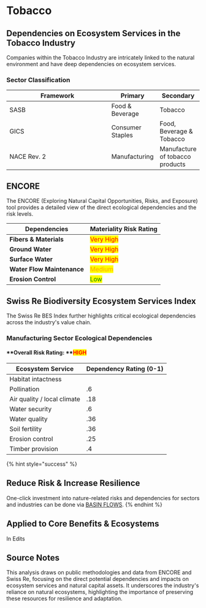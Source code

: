 # Tobacco

## **Dependencies on Ecosystem Services in the Tobacco Industry**

Companies within the Tobacco Industry are intricately linked to the natural environment and have deep dependencies on ecosystem services.&#x20;

### Sector Classification

<table><thead><tr><th width="399">Framework</th><th>Primary</th><th>Secondary</th></tr></thead><tbody><tr><td>SASB</td><td>Food &#x26; Beverage</td><td>Tobacco</td></tr><tr><td>GICS</td><td>Consumer Staples</td><td>Food, Beverage &#x26; Tobacco</td></tr><tr><td>NACE Rev. 2</td><td>Manufacturing</td><td>Manufacture of tobacco products</td></tr></tbody></table>

## **ENCORE**

The ENCORE (Exploring Natural Capital Opportunities, Risks, and Exposure) tool provides a detailed view of the direct ecological dependencies and the risk levels.

| Dependencies               | Materiality Risk Rating                   |
| -------------------------- | ----------------------------------------- |
| **Fibers & Materials**     | <mark style="color:red;">Very High</mark> |
| **Ground Water**           | <mark style="color:red;">Very High</mark> |
| **Surface Water**          | <mark style="color:red;">Very High</mark> |
| **Water Flow Maintenance** | <mark style="color:orange;">Medium</mark> |
| **Erosion Control**        | <mark style="color:green;">Low</mark>     |

## **Swiss Re Biodiversity Ecosystem Services Index**

The Swiss Re BES Index further highlights critical ecological dependencies across the industry's value chain.

### Manufacturing Sector Ecological Dependencies

#### **Overall Risk Rating: **<mark style="color:red;">**HIGH**</mark>

| Ecosystem Service            | Dependency Rating (0-1) |
| ---------------------------- | ----------------------- |
| Habitat intactness           |                         |
| Pollination                  | .6                      |
| Air quality / local climate  | .18                     |
| Water security               | .6                      |
|  Water quality               | .36                     |
| Soil fertility               | .36                     |
| Erosion control              | .25                     |
| Timber provision             | .4                      |

{% hint style="success" %}
## Reduce Risk & Increase Resilience

One-click investment into nature-related risks and dependencies for sectors and industries can be done via [BASIN FLOWS](../../../../protocol/contracts/flows.md#custom-bundles).
{% endhint %}

## Applied to Core Benefits & Ecosystems

In Edits

## **Source Notes**

This analysis draws on public methodologies and data from ENCORE and Swiss Re, focusing on the direct potential dependencies and impacts on ecosystem services and natural capital assets. It underscores the industry's reliance on natural ecosystems, highlighting the importance of preserving these resources for resilience and adaptation.
